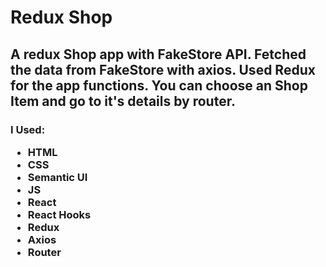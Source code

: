 # Redux Shop

 <h2>
        A redux Shop app with FakeStore API. Fetched the data from FakeStore
        with axios. Used Redux for the app functions. You can choose an Shop
        Item and go to it's details by router.
      </h2>
      <h3>
        I Used:
        <ul>
          <li>HTML</li>
          <li>CSS</li>
          <li>Semantic UI</li>
          <li>JS</li>
          <li>React</li>
          <li>React Hooks</li>
          <li>Redux</li>
          <li>Axios</li>
          <li>Router</li>
        </ul>
      </h3>

